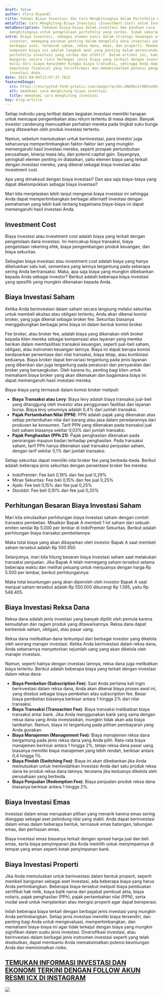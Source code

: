 ```yaml
---
draft: false
author: Vlora Riyandi
title: Pahami Biaya Investasi dan Cara Menghitungnya dalam Portofolio Anda
metaTitle: Cara Menghitung Biaya Investasi (Investment Cost) untuk Investor
metaDescription: Temukan biaya-biaya dalam investasi dan panduan cara
  menghitungnya untuk pengelolaan portofolio yang cerdas. Simak sekarang!"
intro: Biaya investasi, sebagai elemen kunci dalam strategi keuangan setiap
  investor, memegang peranan penting dalam mengelola dana investasi pada
  berbagai aset, termasuk saham, reksa dana, emas, dan properti. Memahami
  komponen biaya ini adalah langkah awal yang penting dalam merencanakan
  portofolio investasi yang cerdas dan efektif. Dalam artikel ini, kami akan
  mengurai secara rinci berbagai jenis biaya yang terkait dengan investasi ini,
  mulai dari biaya manajemen hingga biaya transaksi, sehingga Anda dapat membuat
  keputusan finansial yang terinformasi dan memaksimalkan potensi pengembalian
  investasi Anda.
date: 2023-09-04T13:07:37.781Z
featuredImage:
  src: https://encrypted-tbn0.gstatic.com/images?q=tbn:ANd9GcSt9BVnoGKyaluyEb9ByYBnPWjYg7L9b9mDpqCnZ_YTczaZzxvH
  alt: memahami cara menghitung biaya investasi
  title: memahami cara menghitung investasi
key: blog-article
---
```

Setiap individu yang terlibat dalam kegiatan investasi memiliki harapan untuk mencapai pengembalian atau return tertentu di masa depan. Banyak investor cenderung memusatkan perhatian mereka pada tingkat suku bunga yang ditawarkan oleh produk investasi tertentu.

Namun, sebelum memutuskan untuk berinvestasi, para investor juga seharusnya mempertimbangkan faktor-faktor lain yang mungkin memengaruhi hasil investasi mereka, seperti prospek pertumbuhan perusahaan, kinerja masa lalu, dan potensi capital gain. Sayangnya, seringkali elemen penting ini diabaikan, yaitu elemen biaya yang terkait dengan investasi mereka, yang dikenal sebagai biaya investasi atau investment cost.

Apa yang dimaksud dengan biaya investasi? Dan apa saja biaya-biaya yang dapat dikelompokkan sebagai biaya investasi?

Mari kita menjelaskan lebih lanjut mengenai biaya investasi ini sehingga Anda dapat mempertimbangkan berbagai alternatif investasi dengan pemahaman yang lebih baik tentang bagaimana biaya-biaya ini dapat memengaruhi hasil investasi Anda.

## Investment Cost

Biaya investasi atau investment cost adalah biaya yang terkait dengan pengelolaan dana investasi. Ini mencakup biaya transaksi, biaya pengelolaan rekening efek, biaya pengembangan produk keuangan, dan biaya sekuritas.

Sebagian biaya investasi atau investment cost adalah biaya yang hanya dikeluarkan satu kali, sementara yang lainnya tergantung pada seberapa sering Anda bertransaksi. Maka, apa saja biaya yang mungkin dibebankan kepada Anda sebagai investor? Berikut adalah beberapa biaya investasi yang spesifik yang mungkin dikenakan kepada Anda.

## Biaya Investasi Saham

Ketika Anda berinvestasi dalam saham secara langsung melalui sekuritas untuk membeli ekuitas atau obligasi tertentu, Anda akan dikenai komisi broker, yang juga dikenal sebagai broker fee. Sekuritas biasanya menggabungkan berbagai jenis biaya ini dalam bentuk komisi broker.

Fee broker, atau broker fee, adalah biaya yang dikenakan oleh broker kepada klien mereka sebagai kompensasi atas layanan yang mereka berikan dalam memfasilitasi transaksi keuangan, seperti jual-beli saham, obligasi, atau instrumen keuangan lainnya. Biaya ini dapat berupa komisi berdasarkan persentase dari nilai transaksi, biaya tetap, atau kombinasi keduanya. Biaya broker dapat bervariasi tergantung pada jenis layanan yang diberikan dan juga tergantung pada peraturan dan persyaratan dari broker yang bersangkutan. Oleh karena itu, penting bagi klien untuk memahami biaya broker yang akan dikenakan dan bagaimana biaya ini dapat memengaruhi hasil investasi mereka.

Biaya-biaya yang termasuk dalam komisi broker meliputi:

* **Biaya Transaksi atau Levy**: Biaya levy adalah biaya transaksi jual-beli yang ditanggung oleh investor atas penggunaan fasilitas dan layanan bursa. Biaya levy umumnya adalah 0,4% dari jumlah transaksi.
* **Pajak Pertambahan Nilai (PPN)**: PPN adalah pajak yang dikenakan atas setiap pertambahan nilai dari barang atau jasa dalam peredarannya dari produsen ke konsumen. Tarif PPN yang dikenakan pada transaksi jual beli saham biasanya sekitar 0,03% dari jumlah transaksi.
* **Pajak Penghasilan (PPh 21)**: Pajak penghasilan dikenakan pada perorangan maupun badan terhadap penghasilan. Pada transaksi saham, tarif PPh hanya dikenakan saat transaksi penjualan saham, dengan tarif sekitar 0,1% dari jumlah transaksi.

Setiap sekuritas dapat memiliki nilai broker fee yang berbeda-beda. Berikut adalah beberapa jenis sekuritas dengan persentase broker fee mereka:

* IndoPremier: Fee beli 0,19% dan fee jual 0,29%
* Mirae Sekuritas: Fee beli 0,15% dan fee jual 0,25%
* Ajaib: Fee beli 0,15% dan fee jual 0,25%
* Stockbit: Fee beli 0,10% dan fee jual 0,20%

## Perhitungan Besaran Biaya Investasi Saham

Mari kita simulasikan perhitungan biaya investasi saham dengan contoh transaksi pembelian. Misalkan Bapak A membeli 1 lot saham dari sebuah emiten senilai Rp 5.000 per lembar di IndoPremier Sekuritas. Berikut adalah perhitungan biaya transaksi pembeliannya:

Maka total biaya yang akan dibayarkan oleh investor Bapak A saat membeli saham tersebut adalah Rp 500.950.

Selanjutnya, mari kita hitung besaran biaya investasi saham saat melakukan transaksi penjualan. Jika Bapak A telah memegang saham tersebut selama beberapa waktu dan melihat peluang untuk menjualnya dengan harga Rp 5.500 per lembar, berikut perhitungannya:

Maka total keuntungan yang akan diperoleh oleh investor Bapak A saat menjual saham tersebut adalah Rp 550.000 dikurangi Rp 1.595, yaitu Rp 548.405.

## Biaya Investasi Reksa Dana

Reksa dana adalah jenis investasi yang banyak dipilih oleh pemula karena kemudahan dan ragam produk yang ditawarkannya. Reksa dana dapat berbentuk saham, obligasi, atau pasar uang.

Reksa dana melibatkan dana terkumpul dari berbagai investor yang dikelola oleh seorang manajer investasi. Ketika Anda berinvestasi dalam reksa dana, Anda sebenarnya menyetorkan sejumlah uang yang akan dikelola oleh manajer investasi.

Namun, seperti halnya dengan investasi lainnya, reksa dana juga melibatkan biaya tertentu. Berikut adalah beberapa biaya yang terkait dengan investasi dalam reksa dana:

* **Biaya Pembelian (Subscription Fee)**: Saat Anda pertama kali ingin berinvestasi dalam reksa dana, Anda akan dikenai biaya proses awal ini, yang disebut sebagai biaya pembelian atau subscription fee. Besar biaya pembelian biasanya berkisar antara 1 hingga 2% dari nilai transaksi.
* **Biaya Transaksi (Transaction Fee)**: Biaya transaksi melibatkan biaya transaksi antar bank. Jika Anda menggunakan bank yang sama dengan reksa dana yang Anda investasikan, mungkin tidak akan ada biaya tambahan. Namun, biaya ini tergantung pada pilihan pembayaran yang Anda gunakan.
* **Biaya Manajemen (Management Fee)**: Biaya manajemen reksa dana bergantung pada jenis reksa dana yang Anda pilih. Rata-rata biaya manajemen berkisar antara 1 hingga 2%, tetapi reksa dana pasar uang biasanya memiliki biaya manajemen yang lebih rendah, berkisar antara 0,4 hingga 1%.
* **Biaya Pindah (Switching Fee)**: Biaya ini akan dibebankan jika Anda memutuskan untuk memindahkan investasi Anda dari satu produk reksa dana ke produk reksa dana lainnya, terutama jika keduanya dikelola oleh perusahaan yang berbeda.
* **Biaya Penjualan (Redemption Fee)**: Biaya penjualan produk reksa dana biasanya berkisar antara 1 hingga 2%.

## Biaya Investasi Emas

Investasi dalam emas merupakan pilihan yang menarik karena emas sering dianggap sebagai aset pelindung nilai yang stabil. Anda dapat berinvestasi dalam emas dalam beberapa bentuk, termasuk emas batangan, tabungan emas, dan perhiasan emas.

Biaya investasi emas biasanya terkait dengan spread harga jual dan beli emas, serta biaya penyimpanan jika Anda memilih untuk menyimpannya di tempat yang aman seperti kotak penyimpanan bank.

## Biaya Investasi Properti

Jika Anda memutuskan untuk berinvestasi dalam bentuk properti, seperti membeli bangunan sebagai aset investasi, ada beberapa biaya yang harus Anda pertimbangkan. Beberapa biaya tersebut meliputi biaya pembuatan sertifikat hak milik, biaya balik nama dari pejabat pembuat akta, biaya notaris, pajak penghasilan (PPh), pajak pertambahan nilai (PPN), serta modal awal untuk menjalankan atau mengisi properti agar dapat beroperasi.

Inilah beberapa biaya terkait dengan berbagai jenis investasi yang mungkin Anda pertimbangkan. Setiap jenis investasi memiliki biaya tersendiri, dan penting bagi Anda untuk mengevaluasi, mempertimbangkan, dan memahami biaya-biaya ini agar tidak terkejut dengan biaya yang mungkin signifikan dalam suatu jenis investasi. Diversifikasi investasi, atau berinvestasi dalam berbagai jenis instrumen investasi seperti yang telah disebutkan, dapat membantu Anda memaksimalkan potensi keuntungan Anda dan meminimalkan risiko.

## [T﻿EMUKAN INFORMASI INVESTASI DAN EKONOMI TERKINI DENGAN FOLLOW AKUN RESMI ICX DI INSTAGRAM](https://www.instagram.com/icx.id/)

![](/img/rsz_snapinstaapp_346119647_1435083573982006_484823168912654359_n_1080-1-.jpg)
